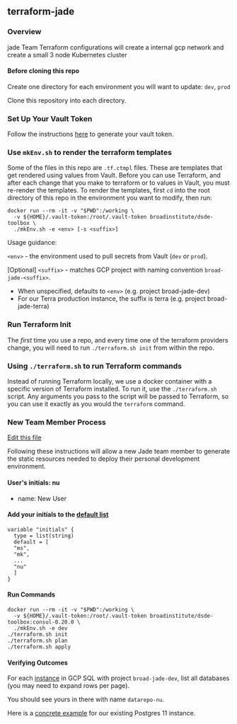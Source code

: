 ## terraform-jade
### Overview
jade Team Terraform configurations will create a internal gcp network and create a small 3 node Kubernetes cluster

#### Before cloning this repo

Create one directory for each environment you will want to update: `dev`, `prod`

Clone this repository into each directory.

### Set Up Your Vault Token

Follow the instructions [here](https://github.com/broadinstitute/dsde-toolbox#authenticating-to-vault) to generate your vault token.

### Use `mkEnv.sh` to render the terraform templates

Some of the files in this repo are `.tf.ctmpl` files. These are templates
that get rendered using values from Vault. Before you can use Terraform, and after
each change that you make to terraform or to values in Vault, you must
re-render the templates. To render the templates, first `cd` into the root directory
of this repo in the environment you want to modify, then run:

```
docker run --rm -it -v "$PWD":/working \
  -v ${HOME}/.vault-token:/root/.vault-token broadinstitute/dsde-toolbox \
  ./mkEnv.sh -e <env> [-s <suffix>]
```

Usage guidance:

`<env>` - the environment used to pull secrets from Vault (`dev` or `prod`).

[Optional] `<suffix>` - matches GCP project with naming convention
`broad-jade-<suffix>`.
- When unspecified, defaults to `<env>` (e.g. project broad-jade-dev)
- For our Terra production instance, the suffix is terra
  (e.g. project broad-jade-terra)


### Run Terraform Init

The _first_ time you use a repo, and every time one of the terraform
providers change, you will need to run `./terraform.sh init` from within
the repo.

### Using `./terraform.sh` to run Terraform commands

Instead of running Terraform locally, we use a docker container with a
specific version of Terraform installed. To run it, use the `./terraform.sh`
script. Any arguments you pass to the script will be passed to Terraform,
so you can use it exactly as you would the `terraform` command.

### New Team Member Process

[Edit this file](https://github.com/broadinstitute/terraform-jade/blob/master/old/dev.tf.ctmpl)

Following these instructions will allow a new Jade team member
to generate the static resources needed to deploy their personal development environment.

#### User's initials: nu
- name: New User

#### Add your initials to the [default list](https://github.com/broadinstitute/terraform-jade/blob/ddf15bd875fdab66f6545f73e4322c1ff6f49a36/old/dev.tf.ctmpl#L10-L31)
```
variable "initials" {
  type = list(string)
  default = [
  "ms",
  "mk",
  ...
  "nu"
  ]
}
```

#### Run Commands
```
docker run --rm -it -v "$PWD":/working \
  -v ${HOME}/.vault-token:/root/.vault-token broadinstitute/dsde-toolbox:consul-0.20.0 \
  ./mkEnv.sh -e dev
./terraform.sh init
./terraform.sh plan
./terraform.sh apply
```

#### Verifying Outcomes

For each [instance](https://console.cloud.google.com/sql/instances?project=broad-jade-dev)
in GCP SQL with project `broad-jade-dev`,
list all databases (you may need to expand rows per page).

You should see yours in there with name `datarepo-nu`.

Here is a [concrete example](https://console.cloud.google.com/sql/instances/jade-postgres-11-8a00fd4d3b/databases?project=broad-jade-dev)
for our existing Postgres 11 instance.
